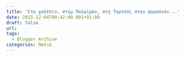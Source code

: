 ```yaml
---
title: 'Στο χαλέπιν, στημ Παλμίραν, στη Ταρτούς στην Δαμασκόν...'
date: 2015-12-04T00:42:00.001+01:00
draft: false
url: 
tags:
  - Blogger Archive
categories: Παλιά
---
```


